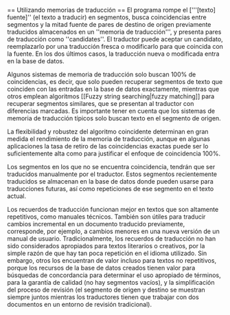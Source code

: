 == Utilizando memorias de traducción == El programa rompe el ['''[texto] fuente]'' (el texto a traducir) en segmentos, busca coincidencias entre segmentos y la mitad fuente de pares de destino de origen previamente traducidos almacenados en un ''memoria de traducción''', y presenta pares de traducción como ''candidates''. El traductor puede aceptar un candidato, reemplazarlo por una traducción fresca o modificarlo para que coincida con la fuente. En los dos últimos casos, la traducción nueva o modificada entra en la base de datos.

Algunos sistemas de memoria de traducción solo buscan 100% de coincidencias, es decir, que solo pueden recuperar segmentos de texto que coinciden con las entradas en la base de datos exactamente, mientras que otros emplean algoritmos [[Fuzzy string searching|fuzzy matching]] para recuperar segmentos similares, que se presentan al traductor con diferencias marcadas. Es importante tener en cuenta que los sistemas de memoria de traducción típicos solo buscan texto en el segmento de origen.

La flexibilidad y robustez del algoritmo coincidente determinan en gran medida el rendimiento de la memoria de traducción, aunque en algunas aplicaciones la tasa de retiro de las coincidencias exactas puede ser lo suficientemente alta como para justificar el enfoque de coincidencia 100%.

Los segmentos en los que no se encuentra coincidencia, tendrán que ser traducidos manualmente por el traductor. Estos segmentos recientemente traducidos se almacenan en la base de datos donde pueden usarse para traducciones futuras, así como repeticiones de ese segmento en el texto actual.

Los recuerdos de traducción funcionan mejor en textos que son altamente repetitivos, como manuales técnicos. También son útiles para traducir cambios incremental en un documento traducido previamente, corresponde, por ejemplo, a cambios menores en una nueva versión de un manual de usuario. Tradicionalmente, los recuerdos de traducción no han sido considerados apropiados para textos literarios o creativos, por la simple razón de que hay tan poca repetición en el idioma utilizado. Sin embargo, otros los encuentran de valor incluso para textos no repetitivos, porque los recursos de la base de datos creados tienen valor para búsquedas de concordancia para determinar el uso apropiado de términos, para la garantía de calidad (no hay segmentos vacíos), y la simplificación del proceso de revisión (el segmento de origen y destino se muestran siempre juntos mientras los traductores tienen que trabajar con dos documentos en un entorno de revisión tradicional).